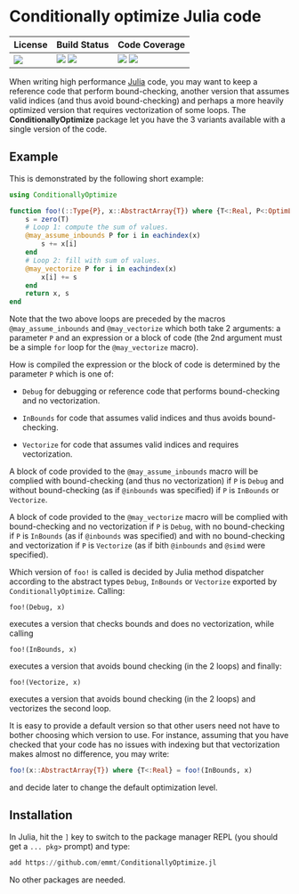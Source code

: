 # Conditionally optimize Julia code

| **License**                     | **Build Status**                                                | **Code Coverage**                                                   |
|:--------------------------------|:----------------------------------------------------------------|:--------------------------------------------------------------------|
| [![][license-img]][license-url] | [![][travis-img]][travis-url] [![][appveyor-img]][appveyor-url] | [![][coveralls-img]][coveralls-url] [![][codecov-img]][codecov-url] |

When writing high performance [Julia][julia-url] code, you may want to keep
a reference code that perform bound-checking, another version that assumes
valid indices (and thus avoid bound-checking) and perhaps a more heavily
optimized version that requires vectorization of some loops.  The
**ConditionallyOptimize** package let you have the 3 variants available
with a single version of the code.


## Example

This is demonstrated by the following short example:

```julia
using ConditionallyOptimize

function foo!(::Type{P}, x::AbstractArray{T}) where {T<:Real, P<:OptimLevel}
    s = zero(T)
    # Loop 1: compute the sum of values.
    @may_assume_inbounds P for i in eachindex(x)
        s += x[i]
    end
    # Loop 2: fill with sum of values.
    @may_vectorize P for i in eachindex(x)
        x[i] += s
    end
    return x, s
end
```

Note that the two above loops are preceded by the macros
`@may_assume_inbounds` and `@may_vectorize` which both take 2 arguments: a
parameter `P` and an expression or a block of code (the 2nd argument must
be a simple `for` loop for the `@may_vectorize` macro).

How is compiled the expression or the block of code is determined by the
parameter `P` which is one of:

- `Debug` for debugging or reference code that performs bound-checking and
  no vectorization.

- `InBounds` for code that assumes valid indices and thus avoids
  bound-checking.

- `Vectorize` for code that assumes valid indices and requires
  vectorization.

A block of code provided to the `@may_assume_inbounds` macro will be
complied with bound-checking (and thus no vectorization) if
`P` is `Debug` and without bound-checking (as if `@inbounds` was specified)
if `P` is `InBounds` or `Vectorize`.

A block of code provided to the `@may_vectorize` macro will be complied
with bound-checking and no vectorization if `P` is `Debug`, with no
bound-checking if `P` is `InBounds` (as if `@inbounds` was specified) and
with no bound-checking and vectorization if `P` is `Vectorize` (as if bith
`@inbounds` and `@simd` were specified).

Which version of `foo!` is called is decided by Julia method dispatcher
according to the abstract types `Debug`, `InBounds` or `Vectorize` exported
by `ConditionallyOptimize`.  Calling:

```
foo!(Debug, x)
```

executes a version that checks bounds and does no vectorization, while
calling

```
foo!(InBounds, x)
```

executes a version that avoids bound checking (in the 2 loops) and finally:

```
foo!(Vectorize, x)
```
executes a version that avoids bound checking (in the 2 loops) and vectorizes
the second loop.

It is easy to provide a default version so that other users need not have
to bother choosing which version to use.  For instance, assuming that you
have checked that your code has no issues with indexing but that
vectorization makes almost no difference, you may write:

```julia
foo!(x::AbstractArray{T}) where {T<:Real} = foo!(InBounds, x)
```

and decide later to change the default optimization level.


## Installation

In Julia, hit the `]` key to switch to the package
manager REPL (you should get a `... pkg>` prompt) and type:

```julia
add https://github.com/emmt/ConditionallyOptimize.jl
```

No other packages are needed.

[doc-dev-img]: https://img.shields.io/badge/docs-dev-blue.svg
[doc-dev-url]: https://emmt.github.io/ConditionallyOptimize.jl/dev

[license-url]: ./LICENSE.md
[license-img]: http://img.shields.io/badge/license-MIT-brightgreen.svg?style=flat

[travis-img]: https://travis-ci.org/emmt/ConditionallyOptimize.jl.svg?branch=master
[travis-url]: https://travis-ci.org/emmt/ConditionallyOptimize.jl

[appveyor-img]: https://ci.appveyor.com/api/projects/status/github/emmt/ConditionallyOptimize.jl?branch=master
[appveyor-url]: https://ci.appveyor.com/project/emmt/ConditionallyOptimize-jl/branch/master

[coveralls-img]: https://coveralls.io/repos/emmt/ConditionallyOptimize.jl/badge.svg?branch=master&service=github
[coveralls-url]: https://coveralls.io/github/emmt/ConditionallyOptimize.jl?branch=master

[codecov-img]: http://codecov.io/github/emmt/ConditionallyOptimize.jl/coverage.svg?branch=master
[codecov-url]: http://codecov.io/github/emmt/ConditionallyOptimize.jl?branch=master

[julia-url]: https://julialang.org/
[julia-pkgs-url]: https://pkg.julialang.org/
